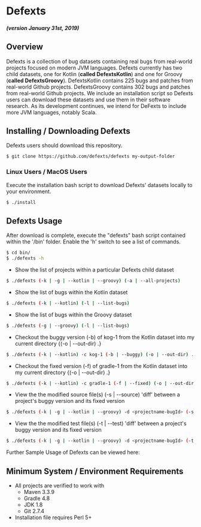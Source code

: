 # Defexts
##### (version January 31st, 2019)

## Overview
Defexts is a collection of bug datasets containing real bugs from real-world projects focused on modern JVM languages.
Defexts currently has two child datasets, one for Kotlin (**called DefextsKotlin**) and one for Groovy (**called DefextsGroovy**).
DefextsKotlin contains 225 bugs and patches from real-world Github projects.
DefextsGroovy contains 302 bugs and patches from real-world Github projects.
We include an installation script so Defexts users can download these datasets and use them in their software research. 
As its development continues, we intend for DeFexts to include more JVM languages, notably Scala.

## Installing / Downloading Defexts

Defexts users should download this repository.

```bash
$ git clone https://github.com/defexts/defexts my-output-folder
```
### Linux Users / MacOS Users
Execute the installation bash script to download Defexts' datasets locally to your environment. 

```bash
$ ./install
```
<!--- ### Window Users
Window users should download / clone this repository. -->
## Defexts Usage

After download is complete, execute the "defexts" bash script contained within the '/bin' folder. Enable the 'h' switch to see a list of commands.

```bash
$ cd bin/
$ ./defexts -h
```
- Show the list of projects within a particular Defexts child dataset
```bash
$ ./defexts (-k | -g | --kotlin | --groovy) (-a | --all-projects)
```
- Show the list of bugs within the Kotlin dataset
```bash
$ ./defexts (-k | --kotlin) (-l | --list-bugs)
```
- Show the list of bugs within the Groovy dataset
```bash
$ ./defexts (-g | --groovy) (-l | --list-bugs)
```
- Checkout the buggy version (-b) of kog-1 from the Kotlin dataset into my current directory {(-o | --out-dir) .}
```bash
$ ./defexts (-k | --kotlin) -c kog-1 (-b | --buggy) (-o | --out-dir) .
```
- Checkout the fixed version (-f) of gradle-1 from the Kotlin dataset into my current directory {(-o | --out-dir) .}
```bash
$ ./defexts (-k | --kotlin) -c gradle-1 (-f | --fixed) (-o | --out-dir) .
```
- View the the modified source file(s) (-s | --source) 'diff' between a project's buggy version and its fixed version
```bash
$ ./defexts (-k | -g | --kotlin | --groovy) -d <projectname-bugId> (-s | --source)
```
- View the the modified test file(s) (-t | --test) 'diff' between a project's buggy version and its fixed version
```bash
$ ./defexts (-k | -g | --kotlin | --groovy) -d <projectname-bugId> (-t | --test)
```

Further Sample Usage of Defexts can be viewed here:

## Minimum System / Environment Requirements
- All projects are verified to work with
  - Maven 3.3.9
  - Gradle 4.8
  - JDK 1.8
  - Git 2.7.4
- Installation file requires Perl 5+
